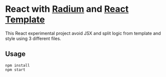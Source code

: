 # React with [Radium](http://stack.formidable.com/radium/) and [React Template](http://wix.github.io/react-templates/)

This React experimental project avoid JSX and split logic from template and style using 3 different files.

## Usage
```
npm install
npm start
```